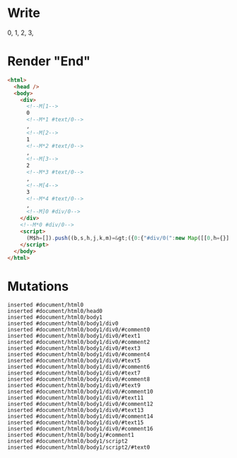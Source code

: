 # Write
  <div><!M[1>0<!M*1 #text/0>, <!M[2>1<!M*2 #text/0>, <!M[3>2<!M*3 #text/0>, <!M[4>3<!M*4 #text/0>, <!M]0 #div/0></div><!M*0 #div/0><script>(M$h=[]).push((b,s,h,j,k,m)=>({0:{"#div/0(":new Map([[0,h={}],[1,j={}],[2,k={}],[3,m={}]])},1:h,2:j,3:k,4:m}),[])</script>


# Render "End"
```html
<html>
  <head />
  <body>
    <div>
      <!--M[1-->
      0
      <!--M*1 #text/0-->
      , 
      <!--M[2-->
      1
      <!--M*2 #text/0-->
      , 
      <!--M[3-->
      2
      <!--M*3 #text/0-->
      , 
      <!--M[4-->
      3
      <!--M*4 #text/0-->
      , 
      <!--M]0 #div/0-->
    </div>
    <!--M*0 #div/0-->
    <script>
      (M$h=[]).push((b,s,h,j,k,m)=&gt;({0:{"#div/0(":new Map([[0,h={}],[1,j={}],[2,k={}],[3,m={}]])},1:h,2:j,3:k,4:m}),[])
    </script>
  </body>
</html>
```

# Mutations
```
inserted #document/html0
inserted #document/html0/head0
inserted #document/html0/body1
inserted #document/html0/body1/div0
inserted #document/html0/body1/div0/#comment0
inserted #document/html0/body1/div0/#text1
inserted #document/html0/body1/div0/#comment2
inserted #document/html0/body1/div0/#text3
inserted #document/html0/body1/div0/#comment4
inserted #document/html0/body1/div0/#text5
inserted #document/html0/body1/div0/#comment6
inserted #document/html0/body1/div0/#text7
inserted #document/html0/body1/div0/#comment8
inserted #document/html0/body1/div0/#text9
inserted #document/html0/body1/div0/#comment10
inserted #document/html0/body1/div0/#text11
inserted #document/html0/body1/div0/#comment12
inserted #document/html0/body1/div0/#text13
inserted #document/html0/body1/div0/#comment14
inserted #document/html0/body1/div0/#text15
inserted #document/html0/body1/div0/#comment16
inserted #document/html0/body1/#comment1
inserted #document/html0/body1/script2
inserted #document/html0/body1/script2/#text0
```